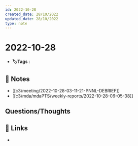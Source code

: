 ```yaml
---
id: 2022-10-28
created_date: 28/10/2022
updated_date: 28/10/2022
type: note
---
```


#  2022-10-28
- **🏷️Tags** :   
[ ](#anki-card)
## 📝 Notes



- [[c3/meeting/2022-10-28-03-11-21-PNNL-DEBRIEF]]
- [[c3/mda/mdaPTS/weekly-reports/2022-10-28-06-05-38]] 


## Questions/Thoughts


## 🔗 Links
- 